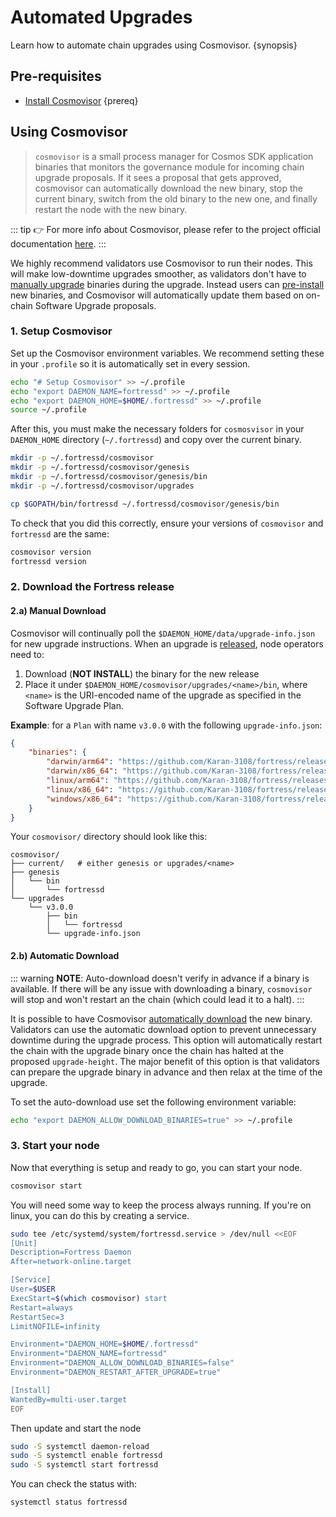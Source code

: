 
<!--
order: 2
-->

# Automated Upgrades

Learn how to automate chain upgrades using Cosmovisor. {synopsis}

## Pre-requisites

- [Install Cosmovisor](https://docs.cosmos.network/main/run-node/cosmovisor.html#installation) {prereq}

## Using Cosmovisor

> `cosmovisor` is a small process manager for Cosmos SDK application binaries that monitors the governance module for incoming chain upgrade proposals. If it sees a proposal that gets approved, cosmovisor can automatically download the new binary, stop the current binary, switch from the old binary to the new one, and finally restart the node with the new binary.

::: tip
👉 For more info about Cosmovisor, please refer to the project official documentation [here](https://docs.cosmos.network/main/run-node/cosmovisor.html).
:::

We highly recommend validators use Cosmovisor to run their nodes. This will make low-downtime upgrades smoother, as validators don't have to [manually upgrade](./manual.md) binaries during the upgrade. Instead users can [pre-install](#manual-download) new binaries, and Cosmovisor will automatically update them based on on-chain Software Upgrade proposals.

### 1. Setup Cosmovisor

Set up the Cosmovisor environment variables. We recommend setting these in your `.profile` so it is automatically set in every session.

```bash
echo "# Setup Cosmovisor" >> ~/.profile
echo "export DAEMON_NAME=fortressd" >> ~/.profile
echo "export DAEMON_HOME=$HOME/.fortressd" >> ~/.profile
source ~/.profile
```

After this, you must make the necessary folders for `cosmosvisor` in your `DAEMON_HOME` directory (`~/.fortressd`) and copy over the current binary.

```bash
mkdir -p ~/.fortressd/cosmovisor
mkdir -p ~/.fortressd/cosmovisor/genesis
mkdir -p ~/.fortressd/cosmovisor/genesis/bin
mkdir -p ~/.fortressd/cosmovisor/upgrades

cp $GOPATH/bin/fortressd ~/.fortressd/cosmovisor/genesis/bin
```

To check that you did this correctly, ensure your versions of `cosmovisor` and `fortressd` are the same:

```bash
cosmovisor version
fortressd version
```

### 2. Download the Fortress release

#### 2.a) Manual Download

Cosmovisor will continually poll the `$DAEMON_HOME/data/upgrade-info.json` for new upgrade instructions. When an upgrade is [released](https://github.com/Karan-3108/fortress/releases), node operators need to:

1. Download (**NOT INSTALL**) the binary for the new release
2. Place it under `$DAEMON_HOME/cosmovisor/upgrades/<name>/bin`, where `<name>` is the URI-encoded name of the upgrade as specified in the Software Upgrade Plan.

**Example**: for a `Plan` with name `v3.0.0` with the following `upgrade-info.json`:

```json
{
    "binaries": {
        "darwin/arm64": "https://github.com/Karan-3108/fortress/releases/download/v3.0.0/fortress_3.0.0_Darwin_arm64.tar.gz",
        "darwin/x86_64": "https://github.com/Karan-3108/fortress/releases/download/v3.0.0/fortress_3.0.0_Darwin_x86_64.tar.gz",
        "linux/arm64": "https://github.com/Karan-3108/fortress/releases/download/v3.0.0/fortress_3.0.0_Linux_arm64.tar.gz",
        "linux/x86_64": "https://github.com/Karan-3108/fortress/releases/download/v3.0.0/fortress_3.0.0_Linux_x86_64.tar.gz",
        "windows/x86_64": "https://github.com/Karan-3108/fortress/releases/download/v3.0.0/fortress_3.0.0_Windows_x86_64.zip"
    }
}
```

Your `cosmovisor/` directory should look like this:

```shell
cosmovisor/
├── current/   # either genesis or upgrades/<name>
├── genesis
│   └── bin
│       └── fortressd
└── upgrades
    └── v3.0.0
        ├── bin
        │   └── fortressd
        └── upgrade-info.json
```

#### 2.b) Automatic Download

::: warning
**NOTE**: Auto-download doesn't verify in advance if a binary is available. If there will be any issue with downloading a binary, `cosmovisor` will stop and won't restart an the chain (which could lead it to a halt).
:::

It is possible to have Cosmovisor [automatically download](https://docs.cosmos.network/main/run-node/cosmovisor.html#auto-download) the new binary. Validators can use the automatic download option to prevent unnecessary downtime during the upgrade process. This option will automatically restart the chain with the upgrade binary once the chain has halted at the proposed `upgrade-height`. The major benefit of this option is that validators can prepare the upgrade binary in advance and then relax at the time of the upgrade.

To set the auto-download use set the following environment variable:

```bash
echo "export DAEMON_ALLOW_DOWNLOAD_BINARIES=true" >> ~/.profile
```

### 3. Start your node

Now that everything is setup and ready to go, you can start your node.

```bash
cosmovisor start
```

You will need some way to keep the process always running. If you're on linux, you can do this by creating a service.

```bash
sudo tee /etc/systemd/system/fortressd.service > /dev/null <<EOF
[Unit]
Description=Fortress Daemon
After=network-online.target

[Service]
User=$USER
ExecStart=$(which cosmovisor) start
Restart=always
RestartSec=3
LimitNOFILE=infinity

Environment="DAEMON_HOME=$HOME/.fortressd"
Environment="DAEMON_NAME=fortressd"
Environment="DAEMON_ALLOW_DOWNLOAD_BINARIES=false"
Environment="DAEMON_RESTART_AFTER_UPGRADE=true"

[Install]
WantedBy=multi-user.target
EOF
```

Then update and start the node

```bash
sudo -S systemctl daemon-reload
sudo -S systemctl enable fortressd
sudo -S systemctl start fortressd
```

You can check the status with:

```bash
systemctl status fortressd
```
